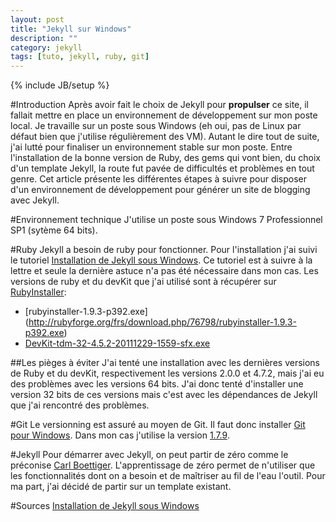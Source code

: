 ```yaml
---
layout: post
title: "Jekyll sur Windows"
description: ""
category: jekyll
tags: [tuto, jekyll, ruby, git]
---
```

{% include JB/setup %}

#Introduction
Après avoir fait le choix de Jekyll pour **propulser** ce site, il fallait mettre en place un environnement de développement sur mon poste local.
Je travaille sur un poste sous Windows (eh oui, pas de Linux par défaut bien que j'utilise régulièrement des VM).
Autant le dire tout de suite, j'ai lutté pour finaliser un environnement stable sur mon poste.
Entre l'installation de la bonne version de Ruby, des gems qui vont bien, du choix d'un template Jekyll, la route fut pavée de difficultés et problèmes en tout genre.
Cet article présente les différentes étapes à suivre pour disposer d'un environnement de développement pour générer un site de blogging avec Jekyll.

#Environnement technique
J'utilise un poste sous Windows 7 Professionnel SP1 (sytème 64 bits). 

#Ruby
Jekyll a besoin de ruby pour fonctionner. Pour l'installation j'ai suivi le tutoriel [Installation de Jekyll sous Windows](http://forresst.github.io/2012/03/20/Installer-Jekyll-Sous-Windows). Ce tutoriel est à suivre à la lettre et seule la dernière astuce n'a pas été nécessaire dans mon cas.
Les versions de ruby et du devKit que j'ai utilisé sont à récupérer sur [RubyInstaller](http://rubyinstaller.org/downloads/):
- [rubyinstaller-1.9.3-p392.exe] (http://rubyforge.org/frs/download.php/76798/rubyinstaller-1.9.3-p392.exe)
- [DevKit-tdm-32-4.5.2-20111229-1559-sfx.exe](https://github.com/downloads/oneclick/rubyinstaller/DevKit-tdm-32-4.5.2-20111229-1559-sfx.exe)

##Les pièges à éviter
J'ai tenté une installation avec les dernières versions de Ruby et du devKit, respectivement les versions 2.0.0 et 4.7.2, mais j'ai eu des problèmes avec les versions 64 bits. J'ai donc tenté d'installer une version 32 bits de ces versions mais c'est avec les dépendances de Jekyll que j'ai rencontré des problèmes. 

#Git
Le versionning est assuré au moyen de Git. Il faut donc installer [Git pour Windows](http://code.google.com/p/msysgit/).
Dans mon cas j'utilise la version [1.7.9](http://code.google.com/p/msysgit/downloads/detail?name=Git-1.7.9-preview20120201.exe&can=2&q=).

#Jekyll
Pour démarrer avec Jekyll, on peut partir de zéro comme le préconise [Carl Boettiger](http://carlboettiger.info/2012/12/30/learning-jekyll.html). L'apprentissage de zéro permet de n'utiliser que les fonctionnalités dont on a besoin et de maîtriser au fil de l'eau l'outil.
Pour ma part, j'ai décidé de partir sur un template existant.

#Sources
[Installation de Jekyll sous Windows](http://forresst.github.io/2012/03/20/Installer-Jekyll-Sous-Windows)